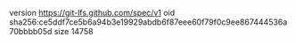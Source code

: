 version https://git-lfs.github.com/spec/v1
oid sha256:ce5ddf7ce5b6a94b3e19929abdb6f87eee60f79f0c9ee867444536a70bbbb05d
size 14758
